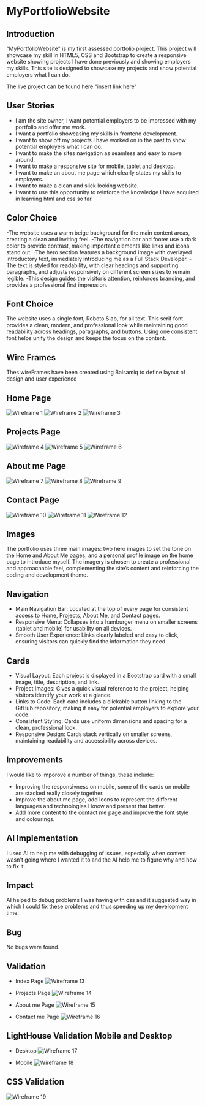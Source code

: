 # MyPortfolioWebsite

## Introduction
"MyPortfolioWebsite" is my first assessed portfolio project. This project will showcase my skill in HTML5, CSS and Bootstrap to create
a responsive website showing projects I have done previously and showing employers my skills. This site is designed to showcase my projects and 
show potential employers what I can do.

The live project can be found here "insert link here"


## User Stories
- I am the site owner, I want potential employers to be impressed with my portfolio and offer me work.
- I want a portfolio showcasing my skills in frontend development.
- I want to show off my projects I have worked on in the past to show potential employers what I can do.
- I want to make the sites navigation as seamless and easy to move around.
- I want to make a responsive site for mobile, tablet and desktop.
- I want to make an about me page which clearly states my skills to employers.
- I want to make a clean and slick looking website.
- I want to use this opportunity to reinforce the knowledge I have acquired in learning html and css so far.

## Color Choice
-The website uses a warm beige background for the main content areas, creating a clean and inviting feel. 
-The navigation bar and footer use a dark color to provide contrast, making important elements like links and icons stand out.
-The hero section features a background image with overlayed introductory text, immediately introducing me as a Full Stack Developer. 
-The text is styled for readability, with clear headings and supporting paragraphs, and adjusts responsively on different screen sizes to remain legible. 
-This design guides the visitor’s attention, reinforces branding, and provides a professional first impression.

## Font Choice
The website uses a single font, Roboto Slab, for all text. This serif font provides a clean, modern, and professional look while maintaining good readability across headings, paragraphs, and buttons. Using one consistent font helps unify the design and keeps the focus on the content.

## Wire Frames
Thes wireFrames have been created using Balsamiq to define layout of design and user experience

## Home Page
![Wireframe 1](assets/images/DesktopPage1.png)
![Wireframe 2](assets/images/IpadPage1.png)
![Wireframe 3](assets/images/PhonePage1.png)

## Projects Page
![Wireframe 4](assets/images/DesktopPage2.png)
![Wireframe 5](assets/images/tabletpage2.png)
![Wireframe 6](assets/images/PhonePage2.png)

## About me Page
![Wireframe 7](assets/images/PageThreeDesktop.png)
![Wireframe 8](assets/images/Ipadpage3.png)
![Wireframe 9](assets/images/PhonePage3.png)

## Contact Page
![Wireframe 10](assets/images/DesktopPage4.png)
![Wireframe 11](assets/images/TabletPage4.png)
![Wireframe 12](assets/images/PhonePage4.png)

## Images
The portfolio uses three main images: two hero images to set the tone on the Home and About Me pages, and a personal profile image on the home page to introduce myself. The imagery is chosen to create a professional and approachable feel, complementing the site’s content and reinforcing the coding and development theme.

## Navigation
- Main Navigation Bar: Located at the top of every page for consistent access to Home, Projects, About Me, and Contact pages.
- Responsive Menu: Collapses into a hamburger menu on smaller screens (tablet and mobile) for usability on all devices.
- Smooth User Experience: Links clearly labeled and easy to click, ensuring visitors can quickly find the information they need.

## Cards
- Visual Layout: Each project is displayed in a Bootstrap card with a small image, title, description, and link.
- Project Images: Gives a quick visual reference to the project, helping visitors identify your work at a glance.
- Links to Code: Each card includes a clickable button linking to the GitHub repository, making it easy for potential employers to explore your code.
- Consistent Styling: Cards use uniform dimensions and spacing for a clean, professional look.
- Responsive Design: Cards stack vertically on smaller screens, maintaining readability and accessibility across devices.

## Improvements
I would like to imporove a number of things, these include:
- Improving the responsivness on mobile, some of the cards on mobile are stacked really closely together.
- Improve the about me page, add Icons to represent the different languages and technologies I know and present that better.
- Add more content to the contact me page and improve the font style and colourings.


## AI Implementation
I used AI to help me with debugging of issues, especially when content wasn't going where I wanted it to and the AI help me to figure why and how to fix it.

## Impact
AI helped to debug problems I was having with css and it suggested way in which I could fix these problems and thus speeding up my development time.

## Bug
No bugs were found.

## Validation
- Index Page
![Wireframe 13](assets/images/indexpageValidation.png)

- Projects Page
![Wireframe 14](assets/images/projectspagevalidation.png)

- About me Page
![Wireframe 15](assets/images/aboutmevalidationpage.png)

- Contact me Page
![Wireframe 16](assets/images/contactmepagevalidation.png)

## LightHouse Validation Mobile and Desktop
- Desktop
![Wireframe 17](assets/images/desktoplighthouse.png)

- Mobile
![Wireframe 18](assets/images/lighthouse.png)

## CSS Validation
![Wireframe 19](assets/images/cssvalidation.png)
